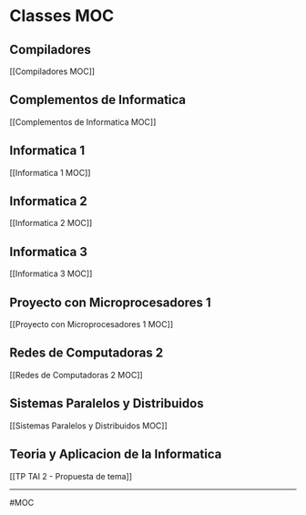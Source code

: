 # Classes MOC

## Compiladores
[[Compiladores MOC]]

## Complementos de Informatica
[[Complementos de Informatica MOC]]

## Informatica 1
[[Informatica 1 MOC]]

## Informatica 2
[[Informatica 2 MOC]]

## Informatica 3
[[Informatica 3 MOC]]

## Proyecto con Microprocesadores 1
[[Proyecto con Microprocesadores 1 MOC]]

## Redes de Computadoras 2
[[Redes de Computadoras 2 MOC]]

## Sistemas Paralelos y Distribuidos
[[Sistemas Paralelos y Distribuidos MOC]]

## Teoria y Aplicacion de la Informatica
[[TP TAI 2 - Propuesta de tema]]

---
#MOC 